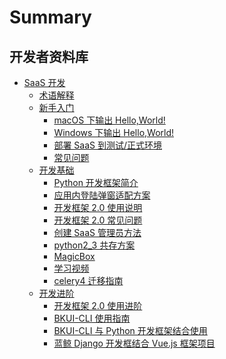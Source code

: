 # Summary

## 开发者资料库

* [SaaS 开发]()
    * [术语解释](./term.md)
    * [新手入门]()
        * [macOS 下输出 Hello,World!](./DevBeginner/macOS.md)
        * [Windows 下输出 Hello,World!](./DevBeginner/Windows.md)
        * [部署 SaaS 到测试/正式环境](./DevBeginner/deployment_saas.md)
        * [常见问题](./DevBeginner/faq.md)
    * [开发基础]()
        * [Python 开发框架简介](./DevBasics/README.md)
        * [应用内登陆弹窗适配方案](./DevBasics/LOGIN_PLAIN_USAGE.md)
        * [开发框架 2.0 使用说明](./DevBasics/framework2.md)
        * [开发框架 2.0 常见问题](./DevBasics/faq.md)
        * [创建 SaaS 管理员方法](./DevBasics/SAAS_ADMIN.md)
        * [python2_3 共存方案](./DevBasics/PYTHON2_3.md)
        * [MagicBox](./DevBasics/MagicBox.md)
        * [学习视频](./DevBasics/video.md)
        * [celery4 迁移指南](./DevBasics/celery4x_upgrade_guide.md)
    * [开发进阶]()
        * [开发框架 2.0 使用进阶](./DevAdvanced/python_framework_advanced_usage.md)
        * [BKUI-CLI 使用指南](./DevAdvanced/bkui/bkui.md)
        * [BKUI-CLI 与 Python 开发框架结合使用](./DevAdvanced/BKUI.md)
        * [蓝鲸 Django 开发框结合 Vue.js 框架项目](./DevAdvanced/Django+Vue.js.md)
